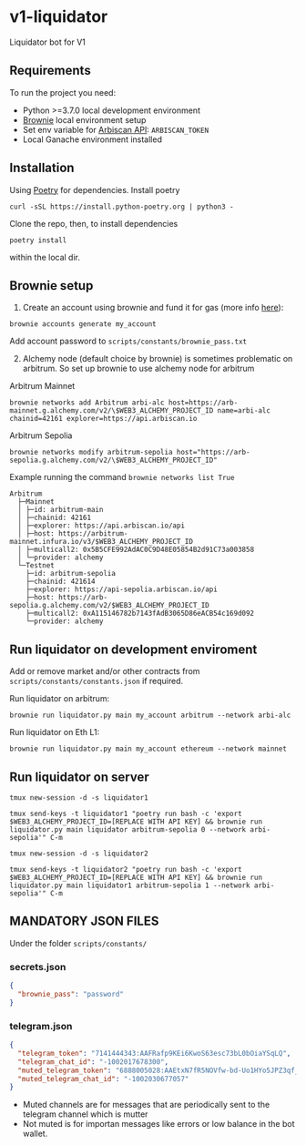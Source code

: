 # v1-liquidator

Liquidator bot for V1

## Requirements

To run the project you need:

- Python >=3.7.0 local development environment
- [Brownie](https://github.com/eth-brownie/brownie) local environment setup
- Set env variable for [Arbiscan API](https://etherscan.io/apis): `ARBISCAN_TOKEN`
- Local Ganache environment installed

## Installation

Using [Poetry](https://python-poetry.org/docs/) for dependencies. Install poetry

```
curl -sSL https://install.python-poetry.org | python3 -
```

Clone the repo, then, to install dependencies

```
poetry install
```

within the local dir.

## Brownie setup

1. Create an account using brownie and fund it for gas (more info [here](https://eth-brownie.readthedocs.io/en/stable/account-management.html#local-accounts)):

```
brownie accounts generate my_account
```

Add account password to `scripts/constants/brownie_pass.txt`

2. Alchemy node (default choice by brownie) is sometimes problematic on arbitrum. So set up brownie to use alchemy node for arbitrum

Arbitrum Mainnet

```
brownie networks add Arbitrum arbi-alc host=https://arb-mainnet.g.alchemy.com/v2/\$WEB3_ALCHEMY_PROJECT_ID name=arbi-alc chainid=42161 explorer=https://api.arbiscan.io
```

Arbitrum Sepolia

```
brownie networks modify arbitrum-sepolia host="https://arb-sepolia.g.alchemy.com/v2/\$WEB3_ALCHEMY_PROJECT_ID"
```

Example running the command `brownie networks list True`

```
Arbitrum
  ├─Mainnet
  │ ├─id: arbitrum-main
  │ ├─chainid: 42161
  │ ├─explorer: https://api.arbiscan.io/api
  │ ├─host: https://arbitrum-mainnet.infura.io/v3/$WEB3_ALCHEMY_PROJECT_ID
  │ ├─multicall2: 0x5B5CFE992AdAC0C9D48E05854B2d91C73a003858
  │ └─provider: alchemy
  └─Testnet
    ├─id: arbitrum-sepolia
    ├─chainid: 421614
    ├─explorer: https://api-sepolia.arbiscan.io/api
    ├─host: https://arb-sepolia.g.alchemy.com/v2/$WEB3_ALCHEMY_PROJECT_ID
    ├─multicall2: 0xA115146782b7143fAdB3065D86eACB54c169d092
    └─provider: alchemy
```

## Run liquidator on development enviroment

Add or remove market and/or other contracts from `scripts/constants/constants.json` if required.

Run liquidator on arbitrum:

```
brownie run liquidator.py main my_account arbitrum --network arbi-alc
```

Run liquidator on Eth L1:

```
brownie run liquidator.py main my_account ethereum --network mainnet
```

## Run liquidator on server

```
tmux new-session -d -s liquidator1

tmux send-keys -t liquidator1 "poetry run bash -c 'export $WEB3_ALCHEMY_PROJECT_ID=[REPLACE WITH API KEY] && brownie run liquidator.py main liquidator arbitrum-sepolia 0 --network arbi-sepolia'" C-m

tmux new-session -d -s liquidator2

tmux send-keys -t liquidator2 "poetry run bash -c 'export $WEB3_ALCHEMY_PROJECT_ID=[REPLACE WITH API KEY] && brownie run liquidator.py main liquidator1 arbitrum-sepolia 1 --network arbi-sepolia'" C-m
```

## MANDATORY JSON FILES

Under the folder `scripts/constants/`

### secrets.json

```json
{
  "brownie_pass": "password"
}
```

### telegram.json

```json
{
  "telegram_token": "7141444343:AAFRafp9KEi6KwoS63esc73bL0bOiaYSqLQ",
  "telegram_chat_id": "-1002017678300",
  "muted_telegram_token": "6888005028:AAEtxN7fR5NOVfw-bd-Uo1HYo5JPZ3qf_GA",
  "muted_telegram_chat_id": "-1002030677057"
}
```

- Muted channels are for messages that are periodically sent to the telegram channel which is mutter
- Not muted is for importan messages like errors or low balance in the bot wallet.
